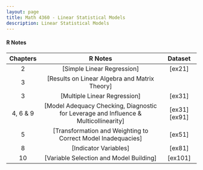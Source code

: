 ```yaml
---
layout: page
title: Math 4360 - Linear Statistical Models
description: Linear Statistical Models
---
```


#### R Notes

| Chapters | R Notes |Dataset |
| :---:         |     :---:      |     :---:      | 
|  2   | <a style="text-decoration:none" href="../assets/Data4360/RLabCh2.pdf" target="_blank" rel="noopener noreferrer">[Simple Linear Regression]</a>  |<a style="text-decoration:none" href="../assets/Data4360/ex21.txt" target="_blank" rel="noopener noreferrer">[ex21]</a>   |
|  3   | <a style="text-decoration:none" href="../assets/Data4360/RLabCh31.pdf" target="_blank" rel="noopener noreferrer">[Results on Linear Algebra and Matrix Theory]</a>  |  
|  3   | <a style="text-decoration:none" href="../assets/Data4360/RLabCh3.pdf" target="_blank" rel="noopener noreferrer">[Multiple Linear Regression]</a>  | <a style="text-decoration:none" href="../assets/Data4360/ex31.txt" target="_blank" rel="noopener noreferrer">[ex31]</a>  |
| 4, 6 & 9   | <a style="text-decoration:none" href="../assets/Data4360/RLabCh469.pdf" target="_blank" rel="noopener noreferrer">[Model Adequacy Checking, Diagnostic for Leverage and Influence & Multicollinearity]</a>  |<a style="text-decoration:none" href="../assets/Data4360/ex31.txt" target="_blank" rel="noopener noreferrer">[ex31]</a> <a style="text-decoration:none" href="../assets/Data4360/ex91.txt" target="_blank" rel="noopener noreferrer">[ex91]</a>    |
|  5   | <a style="text-decoration:none" href="../assets/Data4360/RLabCh5.pdf" target="_blank" rel="noopener noreferrer">[Transformation and Weighting to Correct Model Inadequacies]</a>  | <a style="text-decoration:none" href="../assets/Data4360/ex51.txt" target="_blank" rel="noopener noreferrer">[ex51]</a>   |
|  8   | <a style="text-decoration:none" href="../assets/Data4360/RLabCh8.pdf" target="_blank" rel="noopener noreferrer">[Indicator Variables]</a>  |<a style="text-decoration:none" href="../assets/Data4360/ex81.txt" target="_blank" rel="noopener noreferrer">[ex81]</a>   |
|  10   | <a style="text-decoration:none" href="../assets/Data4360/RLabCh10.pdf" target="_blank" rel="noopener noreferrer">[Variable Selection and Model Building]</a>  |<a style="text-decoration:none" href="../assets/Data4360/ex101.txt" target="_blank" rel="noopener noreferrer">[ex101]</a>   |


 
 
<!-- Note: this is how to write a comment in HTML. Everything in here won't show up on your webpage.-->

<!--
To increase the size of the title, use fewer # in front of the paper title.
To decrease the size of the title, use more #. 
To remove the italics, remove the * before and after the description
To remove the underline from the title, remove the <u> tags (<u> and </u>)
-->

